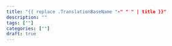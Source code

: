 ```yaml
---
title: "{{ replace .TranslationBaseName "-" " " | title }}"
description: ""
tags: [""]
categories: [""]
draft: true
---
```

